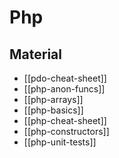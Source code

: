 # Php

## Material

- [[pdo-cheat-sheet]]
- [[php-anon-funcs]]
- [[php-arrays]]
- [[php-basics]]
- [[php-cheat-sheet]]
- [[php-constructors]]
- [[php-unit-tests]]
